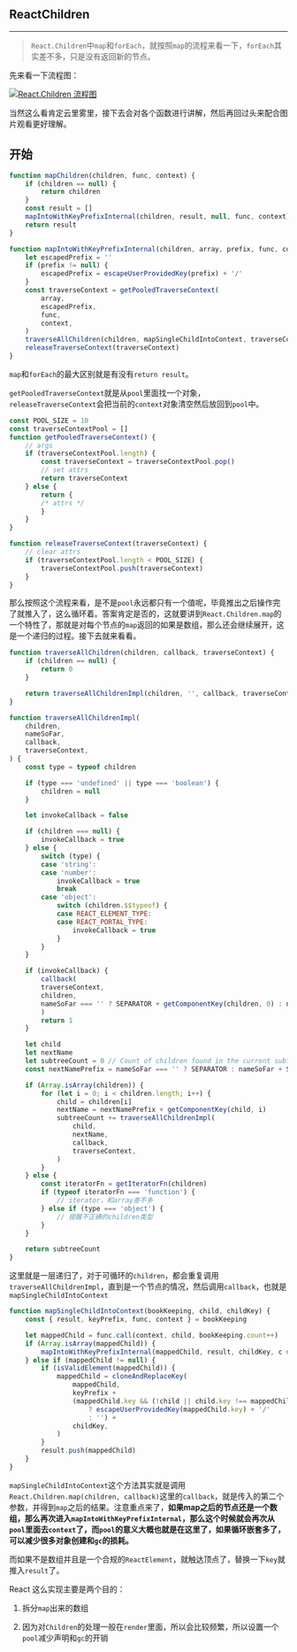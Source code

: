 **ReactChildren**
---
***

> `React.Children`中`map`和`forEach`，就按照`map`的流程来看一下，`forEach`其实差不多，只是没有返回新的节点。

先来看一下流程图：

<a data-fancybox title="React.Children 流程图" href="https://pozvqg.dm.files.1drv.com/y4mmeXuR-FkgNj-8c2xEInueibhFoYSEdG7un9nWggJFV1nYGsjb6S8m0D776nWAyuXHwKz1kCVMelh96STs4RYe9EVppRjlQyiu7jwrPqH9iM-cR4YPS7UbJkFTZHg62yMg6k8n_c-DMQOoEzZhvmCdR8LAEPFY4JQvypWYj3LF1EpeR5zp6OIfkPOk3qei4Qwz903Q9lxtWpavsva6TceyQ?width=768&height=1152&cropmode=none">![React.Children 流程图](https://pozvqg.dm.files.1drv.com/y4mmeXuR-FkgNj-8c2xEInueibhFoYSEdG7un9nWggJFV1nYGsjb6S8m0D776nWAyuXHwKz1kCVMelh96STs4RYe9EVppRjlQyiu7jwrPqH9iM-cR4YPS7UbJkFTZHg62yMg6k8n_c-DMQOoEzZhvmCdR8LAEPFY4JQvypWYj3LF1EpeR5zp6OIfkPOk3qei4Qwz903Q9lxtWpavsva6TceyQ?width=768&height=1152&cropmode=none)</a>

当然这么看肯定云里雾里，接下去会对各个函数进行讲解，然后再回过头来配合图片观看更好理解。

**开始**
---

```javascript
function mapChildren(children, func, context) {
    if (children == null) {
        return children
    }
    const result = []
    mapIntoWithKeyPrefixInternal(children, result, null, func, context)
    return result
}

function mapIntoWithKeyPrefixInternal(children, array, prefix, func, context) {
    let escapedPrefix = ''
    if (prefix != null) {
        escapedPrefix = escapeUserProvidedKey(prefix) + '/'
    }
    const traverseContext = getPooledTraverseContext(
        array,
        escapedPrefix,
        func,
        context,
    )
    traverseAllChildren(children, mapSingleChildIntoContext, traverseContext)
    releaseTraverseContext(traverseContext)
}
```

`map`和`forEach`的最大区别就是有没有`return result`。

`getPooledTraverseContext`就是从`pool`里面找一个对象，`releaseTraverseContext`会把当前的`context`对象清空然后放回到`pool`中。

```javascript
const POOL_SIZE = 10
const traverseContextPool = []
function getPooledTraverseContext() {
    // args
    if (traverseContextPool.length) {
        const traverseContext = traverseContextPool.pop()
        // set attrs
        return traverseContext
    } else {
        return {
        /* attrs */
        }
    }
}

function releaseTraverseContext(traverseContext) {
    // clear attrs
    if (traverseContextPool.length < POOL_SIZE) {
        traverseContextPool.push(traverseContext)
    }
}
```

那么按照这个流程来看，是不是`pool`永远都只有一个值呢，毕竟推出之后操作完了就推入了，这么循环着。答案肯定是否的，这就要讲到`React.Children.map`的一个特性了，那就是对每个节点的`map`返回的如果是数组，那么还会继续展开，这是一个递归的过程。接下去就来看看。

```javascript
function traverseAllChildren(children, callback, traverseContext) {
    if (children == null) {
        return 0
    }

    return traverseAllChildrenImpl(children, '', callback, traverseContext)
}

function traverseAllChildrenImpl(
    children,
    nameSoFar,
    callback,
    traverseContext,
) {
    const type = typeof children

    if (type === 'undefined' || type === 'boolean') {
        children = null
    }

    let invokeCallback = false

    if (children === null) {
        invokeCallback = true
    } else {
        switch (type) {
        case 'string':
        case 'number':
            invokeCallback = true
            break
        case 'object':
            switch (children.$$typeof) {
            case REACT_ELEMENT_TYPE:
            case REACT_PORTAL_TYPE:
                invokeCallback = true
            }
        }
    }

    if (invokeCallback) {
        callback(
        traverseContext,
        children,
        nameSoFar === '' ? SEPARATOR + getComponentKey(children, 0) : nameSoFar,
        )
        return 1
    }

    let child
    let nextName
    let subtreeCount = 0 // Count of children found in the current subtree.
    const nextNamePrefix = nameSoFar === '' ? SEPARATOR : nameSoFar + SUBSEPARATOR

    if (Array.isArray(children)) {
        for (let i = 0; i < children.length; i++) {
            child = children[i]
            nextName = nextNamePrefix + getComponentKey(child, i)
            subtreeCount += traverseAllChildrenImpl(
                child,
                nextName,
                callback,
                traverseContext,
            )
        }
    } else {
        const iteratorFn = getIteratorFn(children)
        if (typeof iteratorFn === 'function') {
            // iterator，和array差不多
        } else if (type === 'object') {
            // 提醒不正确的children类型
        }
    }

    return subtreeCount
}
```

这里就是一层递归了，对于可循环的`children`，都会重复调用`traverseAllChildrenImpl`，直到是一个节点的情况，然后调用`callback`，也就是`mapSingleChildIntoContext`

```javascript
function mapSingleChildIntoContext(bookKeeping, child, childKey) {
    const { result, keyPrefix, func, context } = bookKeeping

    let mappedChild = func.call(context, child, bookKeeping.count++)
    if (Array.isArray(mappedChild)) {
        mapIntoWithKeyPrefixInternal(mappedChild, result, childKey, c => c)
    } else if (mappedChild != null) {
        if (isValidElement(mappedChild)) {
            mappedChild = cloneAndReplaceKey(
                mappedChild,
                keyPrefix +
                (mappedChild.key && (!child || child.key !== mappedChild.key)
                    ? escapeUserProvidedKey(mappedChild.key) + '/'
                    : '') +
                childKey,
            )
        }
        result.push(mappedChild)
    }
}
```

`mapSingleChildIntoContext`这个方法其实就是调用`React.Children.map(children, callback)`这里的`callback`，就是传入的第二个参数，并得到`map`之后的结果。注意重点来了，**如果map之后的节点还是一个数组，那么再次进入`mapIntoWithKeyPrefixInternal`，那么这个时候就会再次从`pool`里面去`context`了，而`pool`的意义大概也就是在这里了，如果循环嵌套多了，可以减少很多对象创建和`gc`的损耗。**

而如果不是数组并且是一个合规的`ReactElement`，就触达顶点了，替换一下`key`就推入`result`了。

React 这么实现主要是两个目的：

1. 拆分`map`出来的数组

2. 因为对`Children`的处理一般在`render`里面，所以会比较频繁，所以设置一个`pool`减少声明和`gc`的开销